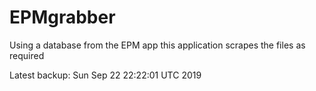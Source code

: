 # EPMgrabber
Using a database from the EPM app this application scrapes the files as required


Latest backup: Sun Sep 22 22:22:01 UTC 2019
